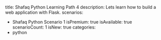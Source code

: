 title: Shafaq Python Learning Path 4
description: Lets learn how to build a web application with Flask.
scenarios: 
  - Shafaq Python Scenario 1
isPremium: true
isAvailable: true
scenarioCount: 1
isNew: true
categories: 
  - python
